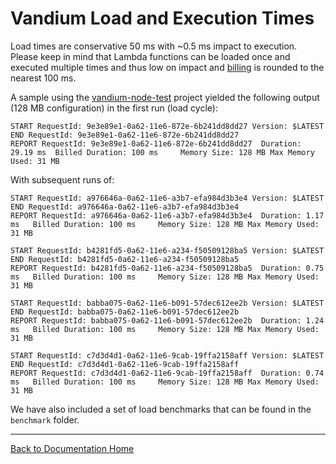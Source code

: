 # Vandium Load and Execution Times

Load times are conservative 50 ms with ~0.5 ms impact to execution. Please keep in mind that Lambda functions can be loaded once and executed multiple times and thus low on impact and [billing](https://aws.amazon.com/lambda/pricing) is rounded to the nearest 100 ms.

A sample using the [vandium-node-test](https://github.com/vandium-io/vandium-node-test) project yielded the following output (128 MB configuration) in the first run (load cycle):

```
START RequestId: 9e3e89e1-0a62-11e6-872e-6b241dd8dd27 Version: $LATEST
END RequestId: 9e3e89e1-0a62-11e6-872e-6b241dd8dd27
REPORT RequestId: 9e3e89e1-0a62-11e6-872e-6b241dd8dd27	Duration: 29.19 ms	Billed Duration: 100 ms 	Memory Size: 128 MB	Max Memory Used: 31 MB		
```


With subsequent runs of:

```
START RequestId: a976646a-0a62-11e6-a3b7-efa984d3b3e4 Version: $LATEST
END RequestId: a976646a-0a62-11e6-a3b7-efa984d3b3e4
REPORT RequestId: a976646a-0a62-11e6-a3b7-efa984d3b3e4	Duration: 1.17 ms	Billed Duration: 100 ms 	Memory Size: 128 MB	Max Memory Used: 31 MB

START RequestId: b4281fd5-0a62-11e6-a234-f50509128ba5 Version: $LATEST
END RequestId: b4281fd5-0a62-11e6-a234-f50509128ba5
REPORT RequestId: b4281fd5-0a62-11e6-a234-f50509128ba5	Duration: 0.75 ms	Billed Duration: 100 ms 	Memory Size: 128 MB	Max Memory Used: 31 MB

START RequestId: babba075-0a62-11e6-b091-57dec612ee2b Version: $LATEST
END RequestId: babba075-0a62-11e6-b091-57dec612ee2b
REPORT RequestId: babba075-0a62-11e6-b091-57dec612ee2b	Duration: 1.24 ms	Billed Duration: 100 ms 	Memory Size: 128 MB	Max Memory Used: 31 MB

START RequestId: c7d3d4d1-0a62-11e6-9cab-19ffa2158aff Version: $LATEST
END RequestId: c7d3d4d1-0a62-11e6-9cab-19ffa2158aff
REPORT RequestId: c7d3d4d1-0a62-11e6-9cab-19ffa2158aff	Duration: 0.74 ms	Billed Duration: 100 ms 	Memory Size: 128 MB	Max Memory Used: 31 MB
```

We have also included a set of load benchmarks that can be found in the `benchmark` folder.

---
[Back to Documentation Home](README.md)
